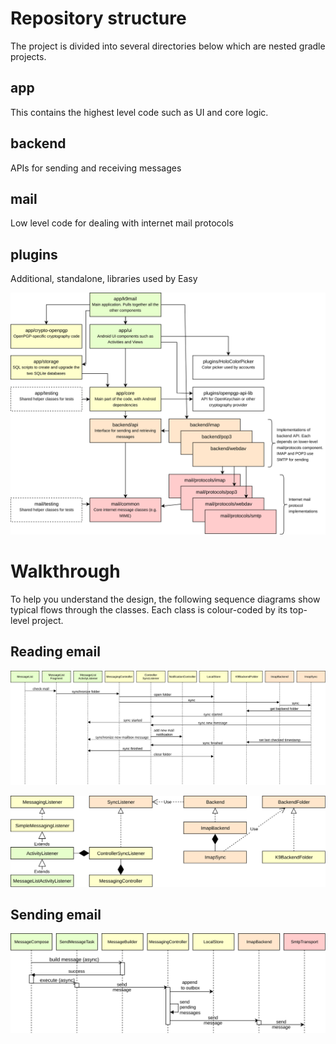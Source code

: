 # Repository structure

The project is divided into several directories below which are nested gradle projects.

## app

This contains the highest level code such as UI and core logic.

## backend

APIs for sending and receiving messages

## mail

Low level code for dealing with internet mail protocols

## plugins

Additional, standalone, libraries used by Easy

![modules](Modules.png)

# Walkthrough

To help you understand the design, the following sequence diagrams show typical flows through the
classes. Each class is colour-coded by its top-level project.

## Reading email

![read email sequence](ReadEmail.png)

![read email classes](ReadEmailClasses.png)

## Sending email

![send email sequence](SendEmail.png)
